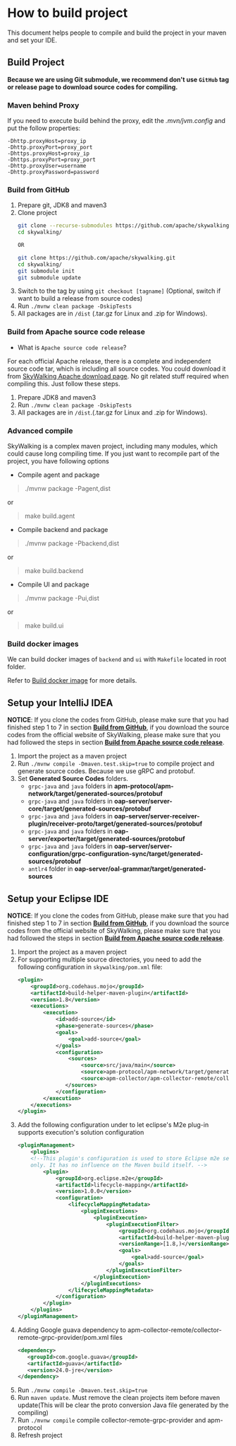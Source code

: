# How to build project
This document helps people to compile and build the project in your maven and set your IDE.

## Build Project
**Because we are using Git submodule, we recommend don't use `GitHub` tag or release page to download source codes for compiling.**

### Maven behind Proxy
If you need to execute build behind the proxy, edit the *.mvn/jvm.config* and put the follow properties:
```properties
-Dhttp.proxyHost=proxy_ip
-Dhttp.proxyPort=proxy_port
-Dhttps.proxyHost=proxy_ip
-Dhttps.proxyPort=proxy_port 
-Dhttp.proxyUser=username
-Dhttp.proxyPassword=password
```

### Build from GitHub
1. Prepare git, JDK8 and maven3
1. Clone project
    ```bash
    git clone --recurse-submodules https://github.com/apache/skywalking.git
    cd skywalking/
    
    OR
    
    git clone https://github.com/apache/skywalking.git
    cd skywalking/
    git submodule init
    git submodule update
    ```
1. Switch to the tag by using `git checkout [tagname]` (Optional, switch if want to build a release from source codes)
1. Run `./mvnw clean package -DskipTests`
1. All packages are in `/dist` (.tar.gz for Linux and .zip for Windows).

### Build from Apache source code release
- What is `Apache source code release`?

For each official Apache release, there is a complete and independent source code tar, which is including all source codes. You could download it from [SkyWalking Apache download page](http://skywalking.apache.org/downloads/). No git related stuff required when compiling this. Just follow these steps.

1. Prepare JDK8 and maven3
1. Run `./mvnw clean package -DskipTests`
1. All packages are in `/dist`.(.tar.gz for Linux and .zip for Windows).

### Advanced compile
SkyWalking is a complex maven project, including many modules, which could cause long compiling time. 
If you just want to recompile part of the project, you have following options
- Compile agent and package
>  ./mvnw package -Pagent,dist

or

> make build.agent

- Compile backend and package
>  ./mvnw package -Pbackend,dist

or

> make build.backend

- Compile UI and package
>  ./mvnw package -Pui,dist

or

> make build.ui


### Build docker images
We can build docker images of `backend` and `ui` with `Makefile` located in root folder.

Refer to [Build docker image](../../../docker) for more details.

## Setup your IntelliJ IDEA
**NOTICE**: If you clone the codes from GitHub, please make sure that you had finished step 1 to 7 in section **[Build from GitHub](#build-from-github)**, if you download the source codes from the official website of SkyWalking, please make sure that you had followed the steps in section **[Build from Apache source code release](#build-from-apache-source-code-release)**.

1. Import the project as a maven project
1. Run `./mvnw compile -Dmaven.test.skip=true` to compile project and generate source codes. Because we use gRPC and protobuf.
1. Set **Generated Source Codes** folders.
    * `grpc-java` and `java` folders in **apm-protocol/apm-network/target/generated-sources/protobuf**
    * `grpc-java` and `java` folders in **oap-server/server-core/target/generated-sources/protobuf**
    * `grpc-java` and `java` folders in **oap-server/server-receiver-plugin/receiver-proto/target/generated-sources/protobuf**
    * `grpc-java` and `java` folders in **oap-server/exporter/target/generated-sources/protobuf**
    * `grpc-java` and `java` folders in **oap-server/server-configuration/grpc-configuration-sync/target/generated-sources/protobuf**
    * `antlr4` folder in **oap-server/oal-grammar/target/generated-sources**
    
## Setup your Eclipse IDE
**NOTICE**: If you clone the codes from GitHub, please make sure that you had finished step 1 to 7 in section **[Build from GitHub](#build-from-github)**, if you download the source codes from the official website of SkyWalking, please make sure that you had followed the steps in section **[Build from Apache source code release](#build-from-apache-source-code-release)**.

1. Import the project as a maven project
1. For supporting multiple source directories, you need to add the following configuration in `skywalking/pom.xml` file:
    ```xml
    <plugin>
        <groupId>org.codehaus.mojo</groupId>
        <artifactId>build-helper-maven-plugin</artifactId>
        <version>1.8</version>
        <executions>
            <execution>
                <id>add-source</id>
                <phase>generate-sources</phase>
                <goals>
                    <goal>add-source</goal>
                </goals>
                <configuration>
                    <sources>
                        <source>src/java/main</source>
                        <source>apm-protocol/apm-network/target/generated-sources/protobuf</source>
                        <source>apm-collector/apm-collector-remote/collector-remote-grpc-provider/target/generated-sources/protobuf</source>
                   </sources>
                </configuration>
            </execution>
        </executions>
    </plugin>
    ```
1. Add the following configuration under to let eclipse's M2e plug-in supports execution's solution configuration
    ```xml
    <pluginManagement>
        <plugins>
        <!--This plugin's configuration is used to store Eclipse m2e settings 
        only. It has no influence on the Maven build itself. -->
            <plugin>
                <groupId>org.eclipse.m2e</groupId>
                <artifactId>lifecycle-mapping</artifactId>
                <version>1.0.0</version>
                <configuration>
                    <lifecycleMappingMetadata>
                        <pluginExecutions>
                            <pluginExecution>
                                <pluginExecutionFilter>
                                    <groupId>org.codehaus.mojo</groupId>
                                    <artifactId>build-helper-maven-plugin</artifactId>
                                    <versionRange>[1.8,)</versionRange>
                                    <goals>
                                        <goal>add-source</goal>
                                    </goals>
                                </pluginExecutionFilter>
                            </pluginExecution>
                        </pluginExecutions>
                    </lifecycleMappingMetadata>
                </configuration>
            </plugin>
        </plugins>
    </pluginManagement>
    ```
1. Adding Google guava dependency to apm-collector-remote/collector-remote-grpc-provider/pom.xml files
    ```xml
    <dependency>
       <groupId>com.google.guava</groupId>
       <artifactId>guava</artifactId>
       <version>24.0-jre</version>
    </dependency>
    ```
1. Run `./mvnw compile -Dmaven.test.skip=true`
1. Run `maven update`. Must remove the clean projects item before maven update(This will be clear the proto conversion Java file generated by the compiling)
1. Run `./mvnw compile` compile collector-remote-grpc-provider and apm-protocol
1. Refresh project
